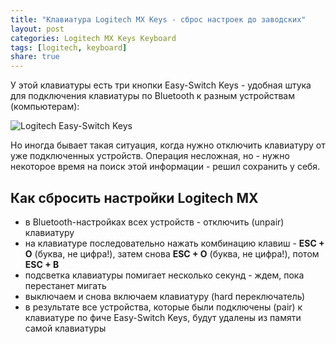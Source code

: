 ```yaml
---
title: "Клавиатура Logitech MX Keys - сброс настроек до заводских"
layout: post
categories: Logitech MX Keys Keyboard
tags: [logitech, keyboard]
share: true
---
```


У этой клавиатуры есть три кнопки Easy-Switch Keys - удобная штука для подключения клавиатуры по Bluetooth к разным устройствам (компьютерам):

![Logitech Easy-Switch Keys]({{site.url}}/images/uploads/2023/08/keyboard.webp)

Но иногда бывает такая ситуация, когда нужно отключить клавиатуру от уже подключенных устройств. Операция несложная, но - нужно некоторое время на поиск этой информации - решил сохранить у себя.

## Как сбросить настройки Logitech MX

- в Bluetooth-настройках всех устройств - отключить (unpair) клавиатуру
- на клавиатуре последовательно нажать комбинацию клавиш - **ESC + O** (буква, не цифра!), затем снова **ESC + O** (буква, не цифра!), потом **ESC + B**
- подсветка клавиатуры помигает несколько секунд - ждем, пока перестанет мигать
- выключаем и снова включаем клавиатуру (hard переключатель)
- в результате все устройства, которые были подключены (pair) к клавиатуре по фиче Easy-Switch Keys, будут удалены из памяти самой клавиатуры